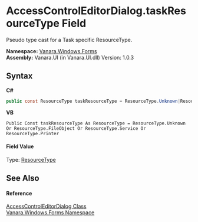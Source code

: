 # AccessControlEditorDialog.taskResourceType Field
 

Pseudo type cast for a Task specific ResourceType.

**Namespace:**&nbsp;<a href="c580cf52-4028-70db-28d0-f9b1abc03861">Vanara.Windows.Forms</a><br />**Assembly:**&nbsp;Vanara.UI (in Vanara.UI.dll) Version: 1.0.3

## Syntax

**C#**<br />
``` C#
public const ResourceType taskResourceType = ResourceType.Unknown|ResourceType.FileObject|ResourceType.Service|ResourceType.Printer
```

**VB**<br />
``` VB
Public Const taskResourceType As ResourceType = ResourceType.Unknown Or ResourceType.FileObject Or ResourceType.Service Or ResourceType.Printer
```


#### Field Value
Type: <a href="http://msdn2.microsoft.com/en-us/library/3hbb3b03" target="_blank">ResourceType</a>

## See Also


#### Reference
<a href="050b03d3-dac8-f9da-5561-d0b211f945f0">AccessControlEditorDialog Class</a><br /><a href="c580cf52-4028-70db-28d0-f9b1abc03861">Vanara.Windows.Forms Namespace</a><br />